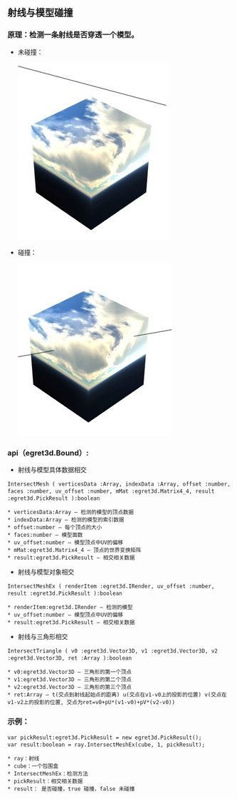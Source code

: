 
## 射线与模型碰撞

### 原理：检测一条射线是否穿透一个模型。

* 未碰撞：

	![image](575cd7bd5b480.png)

* 碰撞：

	![image](575cd7bd6d4a1.png)


### api（egret3d.Bound）:

* 射线与模型具体数据相交

~~~ 	
IntersectMesh ( verticesData :Array, indexData :Array, offset :number, faces :number, uv_offset :number, mMat :egret3d.Matrix4_4, result :egret3d.PickResult ):boolean
~~~

	* verticesData:Array — 检测的模型的顶点数据
	* indexData:Array — 检测的模型的索引数据
	* offset:number — 每个顶点的大小
	* faces:number — 模型面数
	* uv_offset:number — 模型顶点中UV的偏移
	* mMat:egret3d.Matrix4_4 — 顶点的世界变换矩阵
	* result:egret3d.PickResult — 相交相关数据


* 射线与模型对象相交

~~~
IntersectMeshEx ( renderItem :egret3d.IRender, uv_offset :number, result :egret3d.PickResult ):boolean
~~~

	* renderItem:egret3d.IRender — 检测的模型
	* uv_offset:number — 模型顶点中UV的偏移
	* result:egret3d.PickResult — 相交相关数据



* 射线与三角形相交

~~~ 	
IntersectTriangle ( v0 :egret3d.Vector3D, v1 :egret3d.Vector3D, v2 :egret3d.Vector3D, ret :Array ):boolean
~~~

	* v0:egret3d.Vector3D — 三角形的第一个顶点
	* v1:egret3d.Vector3D — 三角形的第二个顶点
	* v2:egret3d.Vector3D — 三角形的第三个顶点
	* ret:Array — t(交点到射线起始点的距离) u(交点在v1-v0上的投影的位置) v(交点在v1-v2上的投影的位置, 交点为ret=v0+pU*(v1-v0)+pV*(v2-v0))



### 示例：

```
var pickResult:egret3d.PickResult = new egret3d.PickResult();
var result:boolean = ray.IntersectMeshEx(cube, 1, pickResult);

```

```
* ray：射线
* cube：一个包围盒
* IntersectMeshEx：检测方法
* pickResult：相交相关数据
* result： 是否碰撞，true 碰撞，false 未碰撞

```

